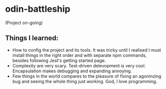 # odin-battleship

(Project on-going)

## Things I learned:

- How to config the project and its tools. It was tricky until I realised I must install things in the right order and with separate npm commands, besides following Jest's getting started page.
- Complexity are very scary. Test-driven delevopment is very cool. Encapsulation makes debugging and expanding annoying. 
- Few things in the world compares to the pleasure of fixing an agoninzing bug and seeing the whole thing just working. God, I love programming.
